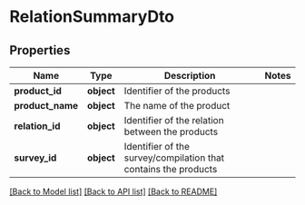 # RelationSummaryDto

## Properties
Name | Type | Description | Notes
------------ | ------------- | ------------- | -------------
**product_id** | **object** | Identifier of the products | 
**product_name** | **object** | The name of the product | 
**relation_id** | **object** | Identifier of the relation between the products | 
**survey_id** | **object** | Identifier of the survey/compilation that contains the products | 

[[Back to Model list]](../README.md#documentation-for-models) [[Back to API list]](../README.md#documentation-for-api-endpoints) [[Back to README]](../README.md)



